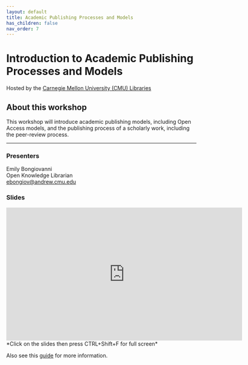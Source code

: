 ```yaml
---
layout: default
title: Academic Publishing Processes and Models
has_children: false
nav_order: 7
---
```


# Introduction to Academic Publishing Processes and Models  
Hosted by the [Carnegie Mellon University (CMU) Libraries](https://www.library.cmu.edu/)

## About this workshop

This workshop will introduce academic publishing models, including Open Access models, and the publishing process of a scholarly work, including the peer-review process.

____
### Presenters
Emily Bongiovanni  
Open Knowledge Librarian  
[ebongiov@andrew.cmu.edu](mailto:ebongiov@andrew.cmu.edu)  

### Slides  
<iframe src="https://docs.google.com/presentation/d/e/2PACX-1vQMuFwO0CRGta7a1a6NOFsHIVempxFnC70RhOgPCrcASS71YraAq0RITFI0oOm2SA/embed?start=false&loop=false&delayms=3000" frameborder="0" width="625" height="352" allowfullscreen="true" mozallowfullscreen="true" webkitallowfullscreen="true"></iframe> *Click on the slides then press CTRL+Shift+F for full screen*

Also see this [guide](https://guides.library.cmu.edu/openaccessagreements/publishing)
for more information.
